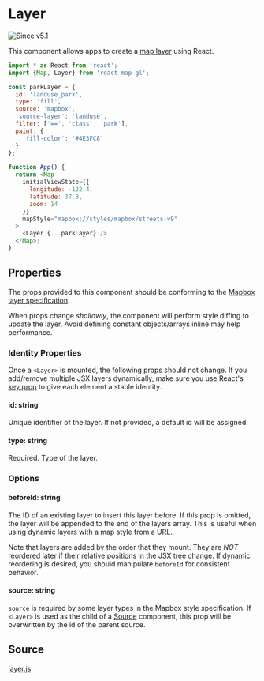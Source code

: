 # Layer

![Since v5.1](https://img.shields.io/badge/since-v5.1-green)

This component allows apps to create a [map layer](https://docs.mapbox.com/mapbox-gl-js/style-spec/#layers) using React.

```js
import * as React from 'react';
import {Map, Layer} from 'react-map-gl';

const parkLayer = {
  id: 'landuse_park',
  type: 'fill',
  source: 'mapbox',
  'source-layer': 'landuse',
  filter: ['==', 'class', 'park'],
  paint: {
    'fill-color': '#4E3FC8'
  }
};

function App() {
  return <Map
    initialViewState={{
      longitude: -122.4,
      latitude: 37.8,
      zoom: 14
    }}
    mapStyle="mapbox://styles/mapbox/streets-v9"
  >
    <Layer {...parkLayer} />
  </Map>;
}
```

## Properties

The props provided to this component should be conforming to the [Mapbox layer specification](https://docs.mapbox.com/mapbox-gl-js/style-spec/#layers).

When props change *shallowly*, the component will perform style diffing to update the layer. Avoid defining constant objects/arrays inline may help performance.

### Identity Properties

Once a `<Layer>` is mounted, the following props should not change. If you add/remove multiple JSX layers dynamically, make sure you use React's [key prop](https://reactjs.org/docs/lists-and-keys.html#keys) to give each element a stable identity.

#### id: string

Unique identifier of the layer. If not provided, a default id will be assigned.

#### type: string

Required. Type of the layer.

### Options

#### beforeId: string

The ID of an existing layer to insert this layer before. If this prop is omitted, the layer will be appended to the end of the layers array. This is useful when using dynamic layers with a map style from a URL.

Note that layers are added by the order that they mount. They are *NOT* reordered later if their relative positions in the JSX tree change. If dynamic reordering is desired, you should manipulate `beforeId` for consistent behavior.

#### source: string

`source` is required by some layer types in the Mapbox style specification. If `<Layer>` is used as the child of a [Source](/docs/api-reference/source.md) component, this prop will be overwritten by the id of the parent source.


## Source

[layer.js](https://github.com/visgl/react-map-gl/tree/7.0-dev/src/components/layer.ts)
